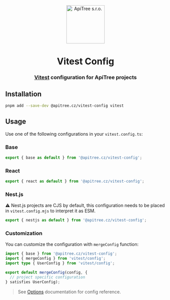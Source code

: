 <div align="center">

<a href="https://github.com/ApiTreeCZ">
<img alt="ApiTree s.r.o." src="https://www.apitree.cz/static/images/logo-header.svg" width="120" />
</a>

# Vitest Config

### [Vitest](https://vitest.dev) configuration for ApiTree projects

</div>

## Installation

```bash
pnpm add --save-dev @apitree.cz/vitest-config vitest
```

## Usage

Use one of the following configurations in your `vitest.config.ts`:

### Base

```typescript
export { base as default } from '@apitree.cz/vitest-config';
```

### React

```typescript
export { react as default } from '@apitree.cz/vitest-config';
```

### Nest.js

⚠️ Nest.js projects are CJS by default, this configuration needs to be placed in `vitest.config.mjs` to interpret it as
ESM.

```typescript
export { nestjs as default } from '@apitree.cz/vitest-config';
```

### Customization

You can customize the configuration with `mergeConfig` function:

```typescript
import { base } from '@apitree.cz/vitest-config';
import { mergeConfig } from 'vitest/config';
import type { UserConfig } from 'vitest/config';

export default mergeConfig(config, {
  // project specific configuration
} satisfies UserConfig);
```

> See [Options](https://vitest.dev/config/#options) documentation for config reference.
